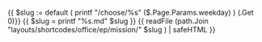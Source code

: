 {{ $slug := default ( printf "/choose/%s" ($.Page.Params.weekday) ) (.Get 0)}}
{{ $slug = printf "%s.md" $slug }}
{{ readFile (path.Join "layouts/shortcodes/office/ep/mission/" $slug ) | safeHTML }}
